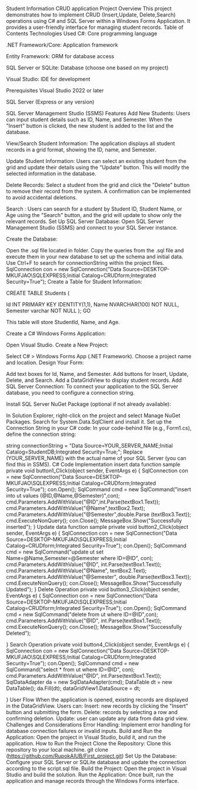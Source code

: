 Student Information CRUD application
Project Overview
This project demonstrates how to implement CRUD (Insert,Update, Delete,Search) operations using C# and SQL Server within a Windows Forms Application. It provides a user-friendly interface for managing student records.
Table of Contents
Technologies Used
C#: Core programming language

.NET Framework/Core: Application framework

Entity Framework: ORM for database access

SQL Server or SQLite: Database (choose one based on my project)

Visual Studio: IDE for development

Prerequisites
Visual Studio 2022 or later

SQL Server (Express or any version)

SQL Server Management Studio (SSMS)
Features
Add New Students: Users can input student details such as  ID,  Name, and Semester. When the "Insert" button is clicked, the new student is added to the list and the database.

View/Search Student Information: The application displays all student records in a grid format, showing the  ID, name, and Semester.

Update Student Information: Users can select an existing student from the grid and update their details using the "Update" button. This will modify the selected information in the database.

Delete  Records: Select a student from the grid and click the "Delete" button to remove their record from the system. A confirmation can be implemented to avoid accidental deletions.

Search : Users can search for a student by Student ID, Student Name, or Age using the "Search" button, and the grid will update to show only the relevant records.
Set Up SQL Server Database:
Open SQL Server Management Studio (SSMS) and connect to your SQL Server instance.

Create the Database:

Open the .sql file located in folder.
Copy the queries from the .sql file and execute them in your new database to set up the schema and initial data.
Use Ctrl+F to search for connectionString within the project files.
SqlConnection con = new SqlConnection("Data Source=DESKTOP-MKUFJAO\\SQLEXPRESS;Initial Catalog=CRUDform;Integrated Security=True");
Create a Table for Student Information:

CREATE TABLE Students (

Id INT PRIMARY KEY IDENTITY(1,1),
Name NVARCHAR(100) NOT NULL,
Semester varchar NOT NULL
); GO

This table will store StudentId, Name, and Age.

Create a C# Windows Forms Application:

Open Visual Studio.
Create a New Project:

Select C# > Windows Forms App (.NET Framework).
Choose a project name and location.
Design Your Form:

Add text boxes for Id, Name, and Semester.
Add buttons for Insert, Update, Delete, and Search.
Add a DataGridView to display student records.
Add SQL Server Connection: To connect your application to the SQL Server database, you need to configure a connection string.

Install SQL Server NuGet Package (optional if not already available):

In Solution Explorer, right-click on the project and select Manage NuGet Packages.
Search for System.Data.SqlClient and install it.
Set up the Connection String in your C# code: In your code-behind file (e.g., Form1.cs), define the connection string:

string connectionString = "Data Source=YOUR_SERVER_NAME;Initial Catalog=StudentDB;Integrated Security=True;";
Replace (YOUR_SERVER_NAME) with the actual name of your SQL Server (you can find this in SSMS).
C# Code Implementation
insert data function sample
private void button1_Click(object sender, EventArgs e)
{
    SqlConnection con = new SqlConnection("Data Source=DESKTOP-MKUFJAO\\SQLEXPRESS;Initial Catalog=CRUDform;Integrated Security=True");
    con.Open();
    SqlCommand cmd = new SqlCommand("insert into ut values (@ID,@Name,@Semester)",con);
    cmd.Parameters.AddWithValue("@ID",int.Parse(textBox1.Text));
    cmd.Parameters.AddWithValue("@Name",textBox2.Text);
    cmd.Parameters.AddWithValue("@Semester",double.Parse (textBox3.Text));
    cmd.ExecuteNonQuery();
    con.Close();
    MessageBox.Show("Successfully inserted");
}
Update data function sample
 private void button2_Click(object sender, EventArgs e)
 {
     SqlConnection con = new SqlConnection("Data Source=DESKTOP-MKUFJAO\\SQLEXPRESS;Initial Catalog=CRUDform;Integrated Security=True");
     con.Open();
     SqlCommand cmd = new SqlCommand("update ut set Name=@Name,Semester=@Semester where ID=@ID", con);
     cmd.Parameters.AddWithValue("@ID", int.Parse(textBox1.Text));
     cmd.Parameters.AddWithValue("@Name", textBox2.Text);
     cmd.Parameters.AddWithValue("@Semester", double.Parse(textBox3.Text));
     cmd.ExecuteNonQuery();
     con.Close();
     MessageBox.Show("Successfully Updated");
 }
 Delete Operation
 private void button3_Click(object sender, EventArgs e)
{
    SqlConnection con = new SqlConnection("Data Source=DESKTOP-MKUFJAO\\SQLEXPRESS;Initial Catalog=CRUDform;Integrated Security=True");
    con.Open();
    SqlCommand cmd = new SqlCommand("delete from ut where ID=@ID",con);
    cmd.Parameters.AddWithValue("@ID", int.Parse(textBox1.Text));
    cmd.ExecuteNonQuery();
    con.Close();
    MessageBox.Show("Successfully Deleted");

}
Search Operation
private void button4_Click(object sender, EventArgs e)
{
    SqlConnection con = new SqlConnection("Data Source=DESKTOP-MKUFJAO\\SQLEXPRESS;Initial Catalog=CRUDform;Integrated Security=True");
    con.Open();
    SqlCommand cmd = new SqlCommand("select * from ut where ID=@ID", con);
    cmd.Parameters.AddWithValue("@ID", int.Parse(textBox1.Text));
    SqlDataAdapter da = new SqlDataAdapter(cmd);
    DataTable dt = new DataTable();
    da.Fill(dt);
    dataGridView1.DataSource = dt;
    
}
User Flow
When the application is opened, existing records are displayed in the DataGridView.
Users can:
Insert: new records by clicking the "Insert" button and submitting the form.
Delete: records by selecting a row and confirming deletion.
Update: user can update any data from data grid view.
Challenges and Considerations
Error Handling: Implement error handling for database connection failures or invalid inputs.
Build and Run the Application:
Open the project in Visual Studio, build it, and run the application.
How to Run the Project
Clone the Repository: Clone this repository to your local machine.
git clone (https://github.com/RupokAIUB/First_project.git)
Set Up the Database: Configure your SQL Server or SQLite database and update the connection according to the script.sql file.
Build the Project: Open the project in Visual Studio and build the solution.
Run the Application: Once built, run the application and manage records through the Windows Forms interface.
